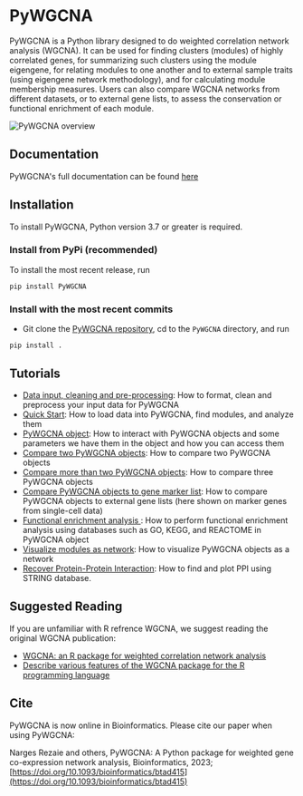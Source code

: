 # PyWGCNA

PyWGCNA is a Python library designed to do weighted correlation network analysis (WGCNA). It
can be used for finding clusters (modules) of highly correlated genes, for summarizing
such clusters using the module eigengene, for relating modules to one another and
to external sample traits (using eigengene network methodology), and for calculating
module membership measures. Users can also compare WGCNA networks from different datasets, or to
external gene lists, to assess the conservation or functional enrichment of each module.

![PyWGCNA overview](docs/PyWGCNA_overview.png)

## Documentation
PyWGCNA's full documentation can be found [here](https://mortazavilab.github.io/PyWGCNA/)

## Installation

To install PyWGCNA, Python version 3.7 or greater is required.

### Install from PyPi (recommended)
To install the most recent release, run

`pip install PyWGCNA`

### Install with the most recent commits
* Git clone the [PyWGCNA repository](https://github.com/mortazavilab/PyWGCNA), cd to the `PyWGCNA` directory, and run

`pip install .`

## Tutorials

- [Data input, cleaning and pre-processing](tutorials/Data_format.md): How to format, clean and preprocess your input data for PyWGCNA
- [Quick Start](tutorials/Quick_Start.ipynb): How to load data into PyWGCNA, find modules, and analyze them
- [PyWGCNA object](tutorials/PyWGCNA_object.ipynb): How to interact with PyWGCNA objects and some parameters we have them in the object and how you can access them
- [Compare two PyWGCNA objects](tutorials/Comparison_two_PyWGCNAs.ipynb): How to compare two PyWGCNA objects
- [Compare more than two PyWGCNA objects](tutorials/Comparison_multi_PyWGCNAs.ipynb): How to compare three PyWGCNA objects
- [Compare PyWGCNA objects to gene marker list](tutorials/Comparison_PyWGCNA_geneMarker.ipynb): How to compare PyWGCNA objects to external gene lists (here shown on marker genes from single-cell data)
- [Functional enrichment analysis ](tutorials/functional_enrichment_analysis.ipynb): How to perform functional enrichment analysis using databases such as GO, KEGG, and REACTOME in PyWGCNA object
- [Visualize modules as network](tutorials/network_analysis.ipynb): How to visualize PyWGCNA objects as a network
- [Recover Protein-Protein Interaction](tutorials/protein_protein_interaction.ipynb): How to find and plot PPI using STRING database.

## Suggested Reading

If you are unfamiliar with R refrence WGCNA, we suggest reading the original WGCNA publication:

- [WGCNA: an R package for weighted correlation network analysis](https://bmcbioinformatics.biomedcentral.com/articles/10.1186/1471-2105-9-559)
- [Describe various features of the WGCNA package for the R programming language](https://peterlangfelder.com/)

## Cite

PyWGCNA is now online in Bioinformatics. Please cite our paper when using PyWGCNA:

Narges Rezaie and others, PyWGCNA: A Python package for weighted gene co-expression network analysis, Bioinformatics, 2023;
[https://doi.org/10.1093/bioinformatics/btad415](https://doi.org/10.1093/bioinformatics/btad415)

